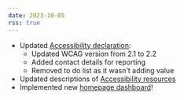 ```yaml
---
date: 2023-10-05
rss: true
---
```

- Updated [Accessibility declaration](https://fri11s.neocities.org/accessibility/):
  - Updated WCAG version from 2.1 to 2.2
  - Added contact details for reporting
  - Removed to do list as it wasn't adding value
- Updated descriptions of [Accessibility resources](https://fri11s.neocities.org/blog/accessibility/)
- Implemented new [homepage dashboard](https://fri11s.neocities.org/)!